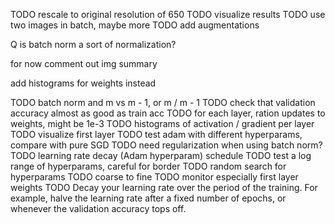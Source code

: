 TODO rescale to original resolution of 650
TODO visualize results
TODO use two images in batch, maybe more
TODO add augmentations

Q is batch norm a sort of normalization?




for now comment out img summary

add histograms for weights instead


TODO batch norm and m vs m - 1, or m / m - 1
TODO check that validation accuracy almost as good as train acc
TODO for each layer, ration updates to weights, might be 1e-3
TODO histograms of activation / gradient per layer
TODO visualize first layer
TODO test adam with different hyperparams, compare with pure SGD
TODO need regularization when using batch norm?
TODO learning rate decay (Adam hyperparam) schedule
TODO test a log range of hyperparams, careful for border
TODO random search for hyperparams
TODO coarse to fine
TODO monitor especially first layer weights
TODO Decay your learning rate over the period of the training. For example, halve the learning rate after a fixed number
 of epochs, or whenever the validation accuracy tops off.
